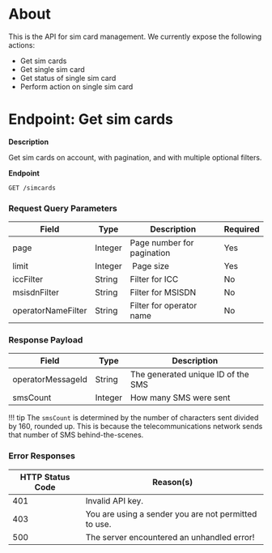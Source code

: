 # About
This is the API for sim card management. We currently expose the following actions:

* Get sim cards
* Get single sim card
* Get status of single sim card
* Perform action on single sim card

# Endpoint: Get sim cards

**Description**

Get sim cards on account, with pagination, and with multiple optional filters.

**Endpoint**

```
GET /simcards
```

<h3>Request Query Parameters</h3>

Field        | Type          | Description  | Required
------------ | ------------- | ------------ | ------------
page | Integer | Page number for pagination | Yes
limit | Integer | Page size | Yes
iccFilter | String | Filter for ICC | No
msisdnFilter | String | Filter for MSISDN | No
operatorNameFilter  | String | Filter for operator name | No

<h3>Response Payload</h3>

Field        | Type          | Description
------------ | ------------- | ------------
operatorMessageId | String | The generated unique ID of the SMS
smsCount | Integer | How many SMS were sent

!!! tip
    The `smsCount` is determined by the number of characters sent divided by 160, rounded up.
    This is because the telecommunications network sends that number of SMS behind-the-scenes.

<h3>Error Responses</h3>

HTTP Status Code        | Reason(s)        |
----------------------- | ---------------- |
401 | Invalid API key.
403 | You are using a sender you are not permitted to use.
500 | The server encountered an unhandled error!
